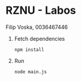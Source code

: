 # RZNU - Labos
Filip Voska, 0036467446
1. Fetch dependencies

    `npm install`
2. Run

    `node main.js`

